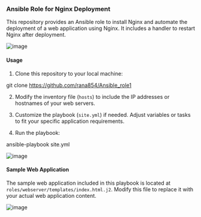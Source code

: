 ### Ansible Role for Nginx Deployment

This repository provides an Ansible role to install Nginx and automate the deployment of a web application using Nginx. It includes a handler to restart Nginx after deployment.

![image](https://github.com/rana854/Ansible_role1/assets/132678372/4fbd9581-8b21-4340-ab1d-7d425401ca41)



#### Usage

1. Clone this repository to your local machine:

git clone https://github.com/rana854/Ansible_role1

2. Modify the inventory file (`hosts`) to include the IP addresses or hostnames of your web servers.

3. Customize the playbook (`site.yml`) if needed. Adjust variables or tasks to fit your specific application requirements.

4. Run the playbook:

ansible-playbook site.yml

![image](https://github.com/rana854/Ansible_role1/assets/132678372/40ef11ad-f994-440f-92ab-610d05f5e351)


#### Sample Web Application

The sample web application included in this playbook is located at `roles/webserver/templates/index.html.j2`. Modify this file to replace it with your actual web application content.

![image](https://github.com/rana854/Ansible_role1/assets/132678372/f066d29a-61a3-4f67-8683-1a7b11fa4ae3)




